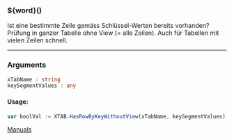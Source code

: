 ﻿### ${word}()
Ist eine bestimmte Zeile gemäss Schlüssel-Werten bereits vorhanden? Prüfung in ganzer Tabelle ohne View (= alle Zeilen). Auch für Tabellen mit vielen Zeilen schnell.

----

### Arguments
```ts
xTabName : string
keySegmentValues : any
```
#### Usage:
```ts
var boolVal := XTAB.HasRowByKeyWithoutView(xTabName, keySegmentValues)
```

[Manuals](https://manuals.opacc.ch/docs/doku2401/F-Script/ScriptBlockFunc.XTAB.HasRowByKeyWithoutView.html)
